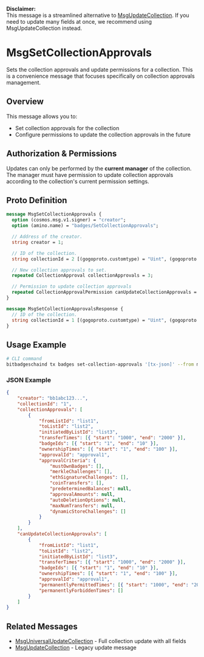 **Disclaimer:**  
This message is a streamlined alternative to [MsgUpdateCollection](./msg-update-collection.md). If you need to update many fields at once, we recommend using MsgUpdateCollection instead.

# MsgSetCollectionApprovals

Sets the collection approvals and update permissions for a collection. This is a convenience message that focuses specifically on collection approvals management.

## Overview

This message allows you to:

-   Set collection approvals for the collection
-   Configure permissions to update the collection approvals in the future

## Authorization & Permissions

Updates can only be performed by the **current manager** of the collection. The manager must have permission to update collection approvals according to the collection's current permission settings.

## Proto Definition

```protobuf
message MsgSetCollectionApprovals {
  option (cosmos.msg.v1.signer) = "creator";
  option (amino.name) = "badges/SetCollectionApprovals";

  // Address of the creator.
  string creator = 1;

  // ID of the collection.
  string collectionId = 2 [(gogoproto.customtype) = "Uint", (gogoproto.nullable) = false];

  // New collection approvals to set.
  repeated CollectionApproval collectionApprovals = 3;

  // Permission to update collection approvals
  repeated CollectionApprovalPermission canUpdateCollectionApprovals = 4;
}

message MsgSetCollectionApprovalsResponse {
  // ID of the collection.
  string collectionId = 1 [(gogoproto.customtype) = "Uint", (gogoproto.nullable) = false];
}
```

## Usage Example

```bash
# CLI command
bitbadgeschaind tx badges set-collection-approvals '[tx-json]' --from manager-key
```

### JSON Example

```json
{
    "creator": "bb1abc123...",
    "collectionId": "1",
    "collectionApprovals": [
        {
            "fromListId": "list1",
            "toListId": "list2",
            "initiatedByListId": "list3",
            "transferTimes": [{ "start": "1000", "end": "2000" }],
            "badgeIds": [{ "start": "1", "end": "10" }],
            "ownershipTimes": [{ "start": "1", "end": "100" }],
            "approvalId": "approval1",
            "approvalCriteria": {
                "mustOwnBadges": [],
                "merkleChallenges": [],
                "ethSignatureChallenges": [],
                "coinTransfers": [],
                "predeterminedBalances": null,
                "approvalAmounts": null,
                "autoDeletionOptions": null,
                "maxNumTransfers": null,
                "dynamicStoreChallenges": []
            }
        }
    ],
    "canUpdateCollectionApprovals": [
        {
            "fromListId": "list1",
            "toListId": "list2",
            "initiatedByListId": "list3",
            "transferTimes": [{ "start": "1000", "end": "2000" }],
            "badgeIds": [{ "start": "1", "end": "10" }],
            "ownershipTimes": [{ "start": "1", "end": "100" }],
            "approvalId": "approval1",
            "permanentlyPermittedTimes": [{ "start": "1000", "end": "2000" }],
            "permanentlyForbiddenTimes": []
        }
    ]
}
```

## Related Messages

-   [MsgUniversalUpdateCollection](./msg-universal-update-collection.md) - Full collection update with all fields
-   [MsgUpdateCollection](./msg-update-collection.md) - Legacy update message
